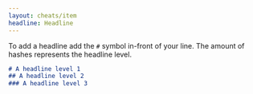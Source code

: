 ```yaml
---
layout: cheats/item
headline: Headline
---
```


To add a headline add the `#` symbol in-front of your line. The amount of hashes represents the headline level.

```markdown
# A headline level 1
## A headline level 2
### A headline level 3
```
